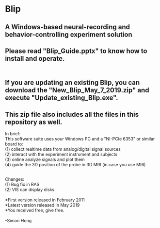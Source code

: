 # Blip
## A Windows-based neural-recording and behavior-controlling experiment solution <br>
## Please read "Blip_Guide.pptx" to know how to install and operate.<br><br>
## If you are updating an existing Blip, you can download the "New_Blip_May_7_2019.zip" and execute "Update_existing_Blip.exe".<br>
## This zip file also includes all the files in this repository as well.<br>
In brief:<br>
This software suite uses your Windows PC and a "NI-PCIe 6353" or similar board to:<br> 
(1) collect realtime data from analog/digital signal sources<br> 
(2) interact with the experiment instrument and subjects<br>
(3) online analyze signals and plot them<br>
(4) guide the 3D position of the probe in 3D MRI (in case you use MRI)<br><br>
 

Changes:<br>
(1) Bug fix in RAS<br>
(2) VIS can display disks
<br><br>
*First version released in February 2011<br>
*Latest version released in May 2019<br>
*You received free, give free.<br><br>
-Simon Hong
